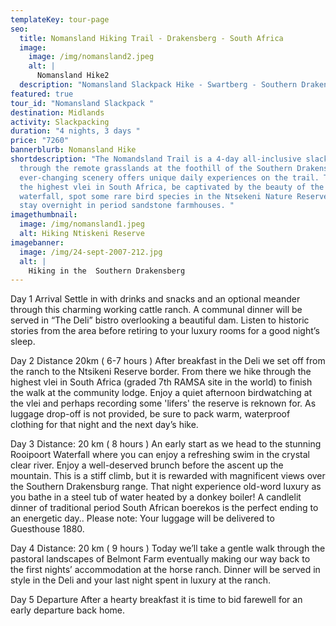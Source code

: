 ```yaml
---
templateKey: tour-page
seo:
  title: Nomansland Hiking Trail - Drakensberg - South Africa
  image:
    image: /img/nomansland2.jpeg
    alt: |
      Nomansland Hike2
  description: "Nomansland Slackpack Hike - Swartberg - Southern Drakensberg "
featured: true
tour_id: "Nomansland Slackpack "
destination: Midlands
activity: Slackpacking
duration: "4 nights, 3 days "
price: "7260"
bannerblurb: Nomansland Hike
shortdescription: "The Nomandsland Trail is a 4-day all-inclusive slack-pack
  through the remote grasslands at the foothill of the Southern Drakensberg. The
  ever-changing scenery offers unique daily experiences on the trail. Traverse
  the highest vlei in South Africa, be captivated by the beauty of the Rooipoort
  waterfall, spot some rare bird species in the Ntsekeni Nature Reserve  and
  stay overnight in period sandstone farmhouses. "
imagethumbnail:
  image: /img/nomansland1.jpeg
  alt: Hiking Ntiskeni Reserve
imagebanner:
  image: /img/24-sept-2007-212.jpg
  alt: |
    Hiking in the  Southern Drakensberg
---
```

Day 1 Arrival
Settle in with drinks and snacks and an optional meander through this charming working cattle ranch. A communal dinner will be served in “The Deli” bistro overlooking a beautiful dam. Listen to historic stories from the area before retiring to your luxury rooms for a good night’s sleep.

Day 2 Distance 20km ( 6-7 hours )
After breakfast in the Deli we set off from the ranch to the Ntsikeni Reserve border. From there we hike through the highest vlei in South Africa (graded 7th RAMSA site in the world) to finish the walk at the community lodge. Enjoy a quiet afternoon birdwatching at the vlei and perhaps recording some 'lifers' the reserve is reknown for. As luggage drop-off is not provided, be sure to pack warm, waterproof clothing for that night and the next day’s hike. 

Day 3 Distance: 20 km ( 8 hours )
An early start as we head to the stunning Rooipoort Waterfall where you can enjoy a refreshing swim in the crystal clear river. Enjoy a well-deserved brunch before the ascent up the mountain. This is a stiff climb, but it is rewarded with magnificent views over the Southern Drakensburg range. That night experience old-word luxury as you bathe in a steel tub of water heated by a donkey boiler! A candlelit dinner of traditional period South African boerekos is the perfect ending to an energetic day.. Please note: Your luggage will be delivered to Guesthouse 1880.

Day 4 Distance: 20 km ( 9 hours )
Today we’ll take a gentle walk through the pastoral landscapes of Belmont Farm eventually making our way back to the first nights’ accommodation at the horse ranch. Dinner will be served in style in the Deli and your last night spent in luxury at the ranch.


Day 5 Departure
After a hearty breakfast it is time to bid farewell for an early departure back home.
